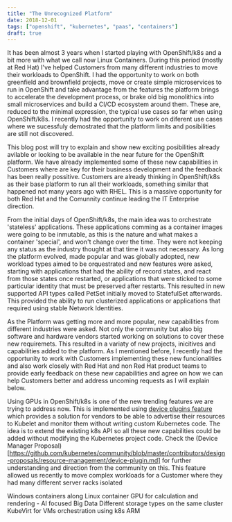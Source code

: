 ```yaml
---
title: "The Unrecognized Platform"
date: 2018-12-01
tags: ["openshift", "kubernetes", "paas", "containers"]
draft: true
---
```

It has been almost 3 years when I started playing with OpenShift/k8s and a bit more with what we call now Linux Containers. During this period (mostly at Red Hat) I've helped Customers from many different industries to move their workloads to OpenShift. I had the opportunity to work on both greenfield and brownfield projects, move or create simple microservices to run in OpenShift and take advantage from the features the platform brings to accelerate the development process, or brake old big monolithics into small microservices and build a CI/CD ecosystem around them. These are, reduced to the minimal expression, the typical use cases so far when using OpenShift/k8s. I recently had the opportunity to work on diferent use cases where we sucessfuly demostrated that the platform limits and posibilities are still not discovered.

This blog post will try to explain and show new exciting posibilities already avilable or looking to be available in the near future for the OpenShift platform. We have already implemented some of these new capabilities in Customers where are key for their business development and the feedback has been really possitive. Customers are already thinking in OpenShift/k8s as their base platform to run all their workloads, something similar that happened not many years ago with RHEL. This is a massive opportunity for both Red Hat and the Comunnity continue leading the IT Enterprise direction.

From the initial days of OpenShift/k8s, the main idea was to orchestrate 'stateless' applications. These applications comming as a container images were going to be inmutable, as this is the nature and what makes a container 'special', and won't change over the time. They were not keeping any status as the industry thought at that time it was not necessary. As long the platform evolved, made popular and was globally adopted, new workload types aimed to be orquestrated and new features were asked, starting with applications that had the ability of record states, and react from those states once restarted, or applications that were sticked to some particular identity that must be preserved after restarts. This resulted in new supported API types called PetSet initially moved to StatefulSet afterwards. This provided the ability to run clusterized applications or applications that required using stable Network Identities.

As the Platform was getting more and more popular, new capabilities from different industries were asked. Not only the community but also big software and hardware vendors started working on solutions to cover these new requiremets. This resulted in a variaty of new projects, inicitives and capabilities added to the platform. As I mentioned before, I recently had the opportunity to work with Customers implementing these new funcionalities and also work closely with Red Hat and non Red Hat product teams to provide early feedback on these new capabilities and agree on how we can help Customers better and address uncoming requests as I will explain below.

Using GPUs in OpenShift/k8s is one of the new trending features we are trying to address now. This is implemented using [device plugins feature](https://docs.openshift.com/container-platform/3.11/dev_guide/device_plugins.html) which provides a solution for vendors to be able to advertise their resources to Kubelet and monitor them without writing custom Kubernetes code. The idea is to extend the existing k8s API so all these new capabilities could be added without modifying the Kubernetes project code. Check the (Device Manager Proposal)[https://github.com/kubernetes/community/blob/master/contributors/design-proposals/resource-management/device-plugin.md] for further understanding and direction from the community on this. This feature allowed us recently to move complex workloads for a Customer where they had many different server racks isolated






Windows containers along Linux container
GPU for calculation and rendering - AI focused
Big Data
Different storage types on the same cluster
KubeVirt for VMs orchestration using k8s
ARM
